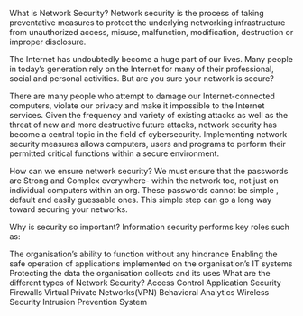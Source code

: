 What is Network Security?
Network security is the process of taking preventative measures to protect the underlying networking infrastructure from unauthorized access, misuse, malfunction, modification, destruction or improper disclosure.

The Internet has undoubtedly become a huge part of our lives. Many people in today’s generation rely on the Internet for many of their professional, social and personal activities. But are you sure your network is secure?

There are many people who attempt to damage our Internet-connected computers, violate our privacy and make it impossible to the Internet services. Given the frequency and variety of existing attacks as well as the threat of new and more destructive future attacks, network security has become a central topic in the field of cybersecurity. Implementing network security measures allows computers, users and programs to perform their permitted critical functions within a secure environment.

How can we ensure network security?
We must ensure that the passwords are Strong and Complex everywhere- within the network too, not just on individual computers within an org. These passwords cannot be simple , default and easily guessable ones. This simple step can go a long way toward securing your networks.

Why is security so important?
Information security performs key roles such as:

The organisation’s ability to function without any hindrance
Enabling the safe operation of applications implemented on the organisation’s IT systems
Protecting the data the organisation collects and its uses
What are the different types of Network Security?
Access Control
Application Security
Firewalls
Virtual Private Networks(VPN)
Behavioral Analytics
Wireless Security
Intrusion Prevention System